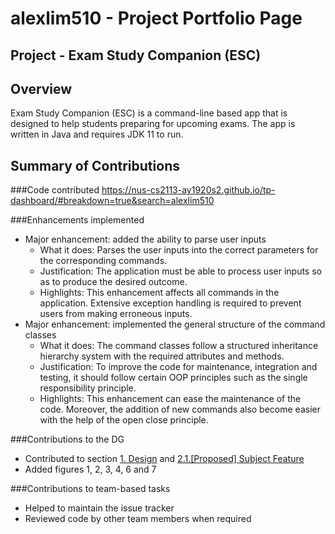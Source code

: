 # alexlim510 - Project Portfolio Page

## Project - Exam Study Companion (ESC)

## Overview
Exam Study Companion (ESC) is a command-line based app that is designed to help students preparing for upcoming exams. The app is written in Java and requires JDK 11 to run.

## Summary of Contributions

###Code contributed
https://nus-cs2113-ay1920s2.github.io/tp-dashboard/#breakdown=true&search=alexlim510

###Enhancements implemented
- Major enhancement: added the ability to parse user inputs
  - What it does: Parses the user inputs into the correct parameters for the corresponding commands.
  - Justification: The application must be able to process user inputs so as to produce the desired outcome.
  - Highlights: This enhancement affects all commands in the application. Extensive exception handling is required to prevent users from making erroneous inputs.   
- Major enhancement: implemented the general structure of the command classes
  - What it does: The command classes follow a structured inheritance hierarchy system with the required attributes and methods.
  - Justification: To improve the code for maintenance, integration and testing, it should follow certain OOP principles such as the single responsibility principle.  
  - Highlights: This enhancement can ease the maintenance of the code. Moreover, the addition of new commands also become easier with the help of the open close principle.

###Contributions to the DG
- Contributed to section [1. Design](https://ay1920s2-cs2113-t15-2.github.io/tp/DeveloperGuide.html#1-design) and [2.1.[Proposed] Subject Feature](https://ay1920s2-cs2113-t15-2.github.io/tp/DeveloperGuide.html#21-proposed-subject-feature)
- Added figures 1, 2, 3, 4, 6 and 7

###Contributions to team-based tasks
- Helped to maintain the issue tracker
- Reviewed code by other team members when required
 